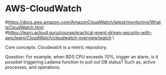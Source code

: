 # AWS-CloudWatch
#https://docs.aws.amazon.com/AmazonCloudWatch/latest/monitoring/WhatIsCloudWatch.html \
#https://learn.acloud.guru/course/practical-event-driven-security-with-aws/learn/CloudWatch/cloudwatch-overview/watch \

Core concepts:
Cloudwatch is a metric repository.

Question:
For example, when RDS CPU exceeds 70%, trigger an alarm, is it possibel triggering Ladama function to pull out DB status?
Such as, active processes, and operations. 
